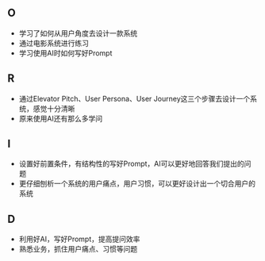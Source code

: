 ## O

- 学习了如何从用户角度去设计一款系统
- 通过电影系统进行练习
- 学习使用AI时如何写好Prompt



## R

- 通过Elevator Pitch、User Persona、User Journey这三个步骤去设计一个系统，感觉十分清晰
- 原来使用AI还有那么多学问



## I

- 设置好前置条件，有结构性的写好Prompt，AI可以更好地回答我们提出的问题
- 更仔细刨析一个系统的用户痛点，用户习惯，可以更好设计出一个切合用户的系统



## D

- 利用好AI，写好Prompt，提高提问效率
- 熟悉业务，抓住用户痛点、习惯等问题